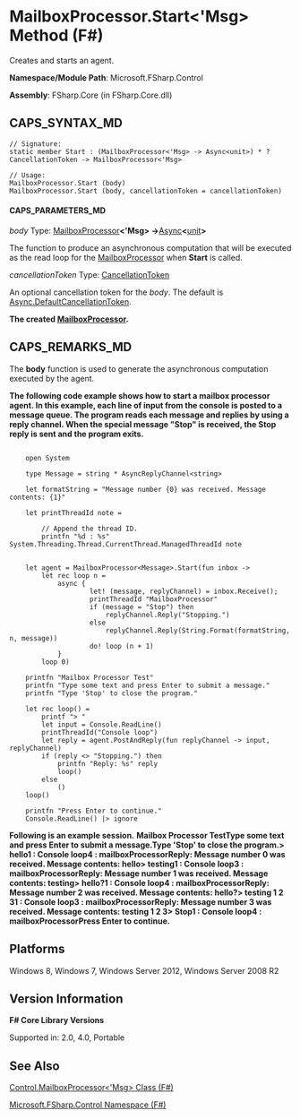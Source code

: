 # MailboxProcessor.Start<'Msg> Method (F#)

Creates and starts an agent.

**Namespace/Module Path**: Microsoft.FSharp.Control

**Assembly**: FSharp.Core (in FSharp.Core.dll)


## CAPS_SYNTAX_MD

```
// Signature:
static member Start : (MailboxProcessor<'Msg> -> Async<unit>) * ?CancellationToken -> MailboxProcessor<'Msg>

// Usage:
MailboxProcessor.Start (body)
MailboxProcessor.Start (body, cancellationToken = cancellationToken)
```

#### CAPS_PARAMETERS_MD
*body*
Type: [MailboxProcessor](http://msdn.microsoft.com/en-us/library/2052c977-f787-4a0b-b25f-9444e26b5fdf)**&lt;'Msg&gt; -&gt;**[Async](http://msdn.microsoft.com/en-us/library/e0b28ea2-dea5-4021-b2b9-d7d4761babde)**&lt;**[unit](http://msdn.microsoft.com/en-us/library/00b837c2-6c8a-483a-87d3-0479c64037a7)**&gt;**


The function to produce an asynchronous computation that will be executed as the read loop for the [MailboxProcessor](http://msdn.microsoft.com/en-us/library/2052c977-f787-4a0b-b25f-9444e26b5fdf) when **Start** is called.


*cancellationToken*
Type: [CancellationToken](http://msdn.microsoft.com/en-us/library/31a3eafe-b61b-46c4-927d-bc9a3ae357c2)


An optional cancellation token for the *body*. The default is [Async.DefaultCancellationToken](http://msdn.microsoft.com/en-us/library/42e3356a-bd73-4174-beef-b36ca2006734).



**The created [MailboxProcessor](http://msdn.microsoft.com/en-us/library/2052c977-f787-4a0b-b25f-9444e26b5fdf).**
## CAPS_REMARKS_MD
The **body** function is used to generate the asynchronous computation executed by the agent.

**The following code example shows how to start a mailbox processor agent. In this example, each line of input from the console is posted to a message queue. The program reads each message and replies by using a reply channel. When the special message "Stop" is received, the Stop reply is sent and the program exits.**
```

    open System

    type Message = string * AsyncReplyChannel<string>

    let formatString = "Message number {0} was received. Message contents: {1}"

    let printThreadId note =

        // Append the thread ID.
        printfn "%d : %s" System.Threading.Thread.CurrentThread.ManagedThreadId note


    let agent = MailboxProcessor<Message>.Start(fun inbox ->
        let rec loop n =
            async {
                    let! (message, replyChannel) = inbox.Receive();
                    printThreadId "MailboxProcessor"
                    if (message = "Stop") then
                        replyChannel.Reply("Stopping.")
                    else
                        replyChannel.Reply(String.Format(formatString, n, message))
                    do! loop (n + 1)
            }
        loop 0)

    printfn "Mailbox Processor Test"
    printfn "Type some text and press Enter to submit a message."
    printfn "Type 'Stop' to close the program."

    let rec loop() =
        printf "> "
        let input = Console.ReadLine()
        printThreadId("Console loop")
        let reply = agent.PostAndReply(fun replyChannel -> input, replyChannel)
        if (reply <> "Stopping.") then
            printfn "Reply: %s" reply
            loop()
        else
            ()
    loop()

    printfn "Press Enter to continue."
    Console.ReadLine() |> ignore
```

**Following is an example session.**
**Mailbox Processor TestType some text and press Enter to submit a message.Type 'Stop' to close the program.&gt; hello1 : Console loop4 : mailboxProcessorReply: Message number 0 was received. Message contents: hello&gt; testing1 : Console loop3 : mailboxProcessorReply: Message number 1 was received. Message contents: testing&gt; hello?1 : Console loop4 : mailboxProcessorReply: Message number 2 was received. Message contents: hello?&gt; testing 1 2 31 : Console loop3 : mailboxProcessorReply: Message number 3 was received. Message contents: testing 1 2 3&gt; Stop1 : Console loop4 : mailboxProcessorPress Enter to continue.**
## Platforms
Windows 8, Windows 7, Windows Server 2012, Windows Server 2008 R2


## Version Information
**F# Core Library Versions**

Supported in: 2.0, 4.0, Portable




## See Also
[Control.MailboxProcessor&#60;'Msg&#62; Class &#40;F&#35;&#41;](Control.MailboxProcessorL%27MsgR+Class+%28F%23%29.md)

[Microsoft.FSharp.Control Namespace &#40;F&#35;&#41;](Microsoft.FSharp.Control+Namespace+%28F%23%29.md)

